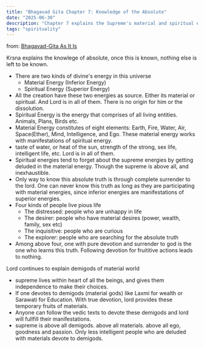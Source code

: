 ```yaml
---
title: "Bhagavad Gita Chapter 7: Knowledge of the Absolute"
date: "2025-06-30"
description: "Chapter 7 explains the Supreme's material and spiritual energies and the path to true knowledge through devotion."
tags: "spirituality"
---
```


from: [Bhagavad-Gita As It Is](https://www.goodreads.com/book/show/991544.Bhagavad_Gita_As_It_Is)

Krsna explains the knowlege of absolute, once this is known, nothing else is left to be known.

- There are two kinds of divine's energy in this universe
  - Material Energy (Inferior Energy)
  - Spiritual Energy (Superior Energy)
- All the creation have these two energies as source. Either its material or spiritual. And Lord is in all of them. There is no origin for him or the dissolution.
- Spiritual Energy is the energy that comprises of all living entities. Animals, Plans, Birds etc.
- Material Energy constitutes of eight elements: Earth, Fire, Water, Air, Space(Ether), Mind, Intelligence, and Ego. These material energy works with manifestations of spiritual energy.
- taste of water, or heat of the sun, strength of the strong, sex life, intelligent life, etc. Lord is in all of them.
- Spiritual energies tend to forget about the supreme energies by getting deluded in the material energy. Though the supreme is above all, and inexhaustible.
- Only way to know this absolute truth is through complete surrender to the lord. One can never know this truth as long as they are participating with material energies, since inferior energies are manifestations of superior energies.
- Four kinds of people live pious life
  - The distressed: people who are unhappy in life
  - The desirer: people who have material desires (power, wealth, family, sex etc)
  - The inquisitive: people who are curious
  - The explorer: people who are searching for the absolute truth
- Among above four, one with pure devotion and surrender to god is the one who learns this truth. Following devotion for fruititive actions leads to nothing.

Lord continues to explain demigods of material world

- supreme lives within heart of all the beings, and gives them independence to make their choices.
- If one devotes to demigods (material gods) like Laxmi for wealth or Sarawati for Education. With true devotion, lord provides these temporary fruits of materials.
- Anyone can follow the vedic texts to devote these demigods and lord will fullfill their manifestations.
- supreme is above all demigods. above all materials. above all ego, goodness and passion. Only less intelligent people who are deluded with materials devote to demigods.
